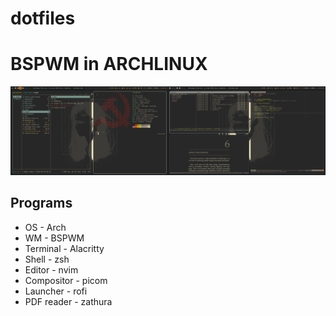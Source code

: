 # dotfiles

# BSPWM in ARCHLINUX

![screenshot](./Screenshots/III_002.png)

## Programs 
- OS - Arch
- WM - BSPWM
- Terminal - Alacritty
- Shell - zsh
- Editor - nvim
- Compositor - picom
- Launcher - rofi
- PDF reader - zathura


